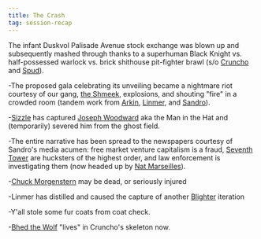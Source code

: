 ```yaml
---
title: The Crash
tag: session-recap
---
```


The infant Duskvol Palisade Avenue stock exchange was blown up and subsequently mashed through thanks to a superhuman Black Knight vs. half-possessed warlock vs. brick shithouse pit-fighter brawl (s/o [Cruncho](/wiki/Cruncho) and [Spud](/wiki/spud)).

-The proposed gala celebrating its unveiling became a nightmare riot courtesy of our gang, [the Shmeek](/wiki/npcs#jeremy-pendryn), explosions, and shouting "fire" in a crowded room (tandem work from [Arkin](/wiki/arkin), [Linmer](/wiki/linmer), and [Sandro](/wiki/sandro)).

-[Sizzle](/wiki/sizzle) has captured [Joseph Woodward](/wiki/joseph-woodward) aka the Man in the Hat and (temporarily) severed him from the ghost field.

-The entire narrative has been spread to the newspapers courtesy of Sandro's media acumen: free market venture capitalism is a fraud, [Seventh Tower](/wiki/seventh-tower) are hucksters of the highest order, and law enforcement is investigating them (now headed up by [Nat Marseilles](/wiki/npcs#nat-marseilles)).

-[Chuck Morgenstern](/wiki/npcs#chuck-morgenstern) may be dead, or seriously injured

-Linmer has distilled and caused the capture of another [Blighter](/wiki/npcs#blighter) iteration

-Y'all stole some fur coats from coat check.

-[Bhed the Wolf](/wiki/npcs#bhed-the-wolf) "lives" in Cruncho's skeleton now.